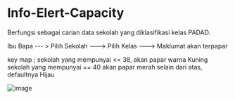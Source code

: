 # Info-Elert-Capacity

Berfungsi sebagai carian data sekolah yang diklasifikasi kelas PADAD. 

Ibu Bapa --- > Pilih Sekolah ---> Pilih Kelas ---> Maklumat akan terpapar 

key map ;
sekolah yang mempunyai <= 38, akan papar warna Kuning
sekolah yang mempunyai == 40 akan papar merah
selain dari atas, defaultnya Hijau

![image](https://github.com/maxsim86/info-kepadatan-kelas/assets/309479/bd6b630d-dddd-4269-b7df-cb1c42205fd1)

